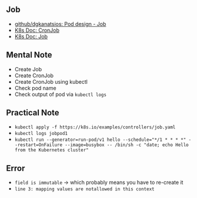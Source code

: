 ## Job
- [github/dgkanatsios: Pod design - Job](https://github.com/dgkanatsios/CKAD-exercises/blob/master/c.pod_design.md)
- [K8s Doc: CronJob](https://kubernetes.io/docs/tasks/job/automated-tasks-with-cron-jobs/)
- [K8s Doc: Job](https://kubernetes.io/docs/concepts/workloads/controllers/jobs-run-to-completion/)
## Mental Note
- Create Job
- Create CronJob
- Create CronJob using kubectl
- Check pod name
- Check output of pod via `kubectl logs`

## Practical Note
- `kubectl apply -f https://k8s.io/examples/controllers/job.yaml`
- `kubectl logs jobpod1`
- `kubectl run --generator=run-pod/v1 hello --schedule="*/1 * * * *" --restart=OnFailure --image=busybox -- /bin/sh -c "date; echo Hello from the Kubernetes cluster"`

## Error
 - `field is immutable` -> which probably means you have to re-create it
 - `line 3: mapping values are notallowed in this context`

